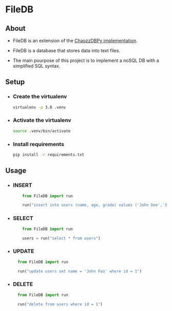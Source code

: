 # FileDB

## About

- FileDB is an extension of the <a target="_blank" href="https://github.com/igoiglesias/chaozzDBPy">ChaozzDBPy implementation</a>.

- FileDB is a database that stores data into text files.

- The main pourpose of this project is to implement a noSQL DB with a simplified SQL syntax.

## Setup

- ### Create the virtualenv

  ```bash
  virtualenv -p 3.8 .venv
  ```

- ### Activate the virtualenv

  ```bash
  source .venv/bin/activate
  ```

- ### Install requirements

  ```bash
  pip install -r requirements.txt
  ```

## Usage

- ### INSERT

  ```python
      from FileDB import run

      run("insert into users (name, age, grade) values ('John Doe','35','5'), ('Foo Bar','40','10')")
  ```

- ### SELECT

  ```python
      from FileDB import run

      users = run("select * from users")
  ```

- ### UPDATE

  ```python
    from FileDB import run

    run("update users set name = 'John Foo' where id = 1")
  ```

- ### DELETE

  ```python
    from FileDB import run

    run("delete from users where id = 1")
  ```
